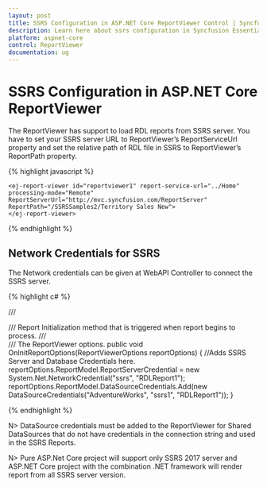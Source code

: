 ```yaml
---
layout: post
title: SSRS Configuration in ASP.NET Core ReportViewer Control | Syncfusion
description: Learn here about ssrs configuration in Syncfusion Essential ASP.NET Core ReportViewer Control, its elements, and more.
platform: aspnet-core
control: ReportViewer
documentation: ug
---
```


# SSRS Configuration in ASP.NET Core ReportViewer

The ReportViewer has support to load RDL reports from SSRS server. You have to set your SSRS server URL to ReportViewer’s ReportServiceUrl property and set the relative path of RDL file in SSRS to ReportViewer’s ReportPath property. 

{% highlight javascript %}

    <ej-report-viewer id="reportviewer1" report-service-url="../Home" processing-mode="Remote" ReportServerUrl="http://mvc.syncfusion.com/ReportServer"  ReportPath="/SSRSSamples2/Territory Sales New">    
    </ej-report-viewer>

{% endhighlight %}

## Network Credentials for SSRS

The Network credentials can be given at WebAPI Controller to connect the SSRS server.

{% highlight c# %}

/// <summary>
/// Report Initialization method that is triggered when report begins to process.
/// </summary>
/// <param name="reportOptions">The ReportViewer options.</param>
public void OnInitReportOptions(ReportViewerOptions reportOptions)
{
    //Adds SSRS Server and Database Credentials here.
    reportOptions.ReportModel.ReportServerCredential = new System.Net.NetworkCredential("ssrs", "RDLReport1");
    reportOptions.ReportModel.DataSourceCredentials.Add(new DataSourceCredentials("AdventureWorks", "ssrs1", "RDLReport1"));
}

{% endhighlight %}

N> DataSource credentials must be added to the ReportViewer for Shared DataSources that do not have credentials in the connection string and used in the SSRS Reports.

N> Pure ASP.Net Core project will support only SSRS 2017 server and ASP.NET Core project with the combination .NET framework will render report from all SSRS server version.  

